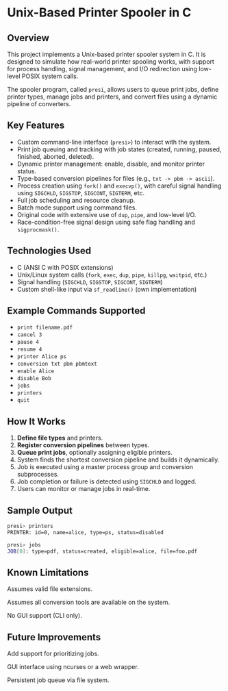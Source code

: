 # Unix-Based Printer Spooler in C

## Overview

This project implements a Unix-based printer spooler system in C. It is designed to simulate how real-world printer spooling works, with support for process handling, signal management, and I/O redirection using low-level POSIX system calls.

The spooler program, called `presi`, allows users to queue print jobs, define printer types, manage jobs and printers, and convert files using a dynamic pipeline of converters.

## Key Features

- Custom command-line interface (`presi>`) to interact with the system.
- Print job queuing and tracking with job states (created, running, paused, finished, aborted, deleted).
- Dynamic printer management: enable, disable, and monitor printer status.
- Type-based conversion pipelines for files (e.g., `txt -> pbm -> ascii`).
- Process creation using `fork()` and `execvp()`, with careful signal handling using `SIGCHLD`, `SIGSTOP`, `SIGCONT`, `SIGTERM`, etc.
- Full job scheduling and resource cleanup.
- Batch mode support using command files.
- Original code with extensive use of `dup`, `pipe`, and low-level I/O.
- Race-condition-free signal design using safe flag handling and `sigprocmask()`.

## Technologies Used

- C (ANSI C with POSIX extensions)
- Unix/Linux system calls (`fork`, `exec`, `dup`, `pipe`, `killpg`, `waitpid`, etc.)
- Signal handling (`SIGCHLD`, `SIGSTOP`, `SIGCONT`, `SIGTERM`)
- Custom shell-like input via `sf_readline()` (own implementation)

## Example Commands Supported

- `print filename.pdf`
- `cancel 3`
- `pause 4`
- `resume 4`
- `printer Alice ps`
- `conversion txt pbm pbmtext`
- `enable Alice`
- `disable Bob`
- `jobs`
- `printers`
- `quit`


## How It Works

1. **Define file types** and printers.
2. **Register conversion pipelines** between types.
3. **Queue print jobs**, optionally assigning eligible printers.
4. System finds the shortest conversion pipeline and builds it dynamically.
5. Job is executed using a master process group and conversion subprocesses.
6. Job completion or failure is detected using `SIGCHLD` and logged.
7. Users can monitor or manage jobs in real-time.

## Sample Output

```bash
presi> printers
PRINTER: id=0, name=alice, type=ps, status=disabled

presi> jobs
JOB[0]: type=pdf, status=created, eligible=alice, file=foo.pdf
```
## Known Limitations
Assumes valid file extensions.

Assumes all conversion tools are available on the system.

No GUI support (CLI only).

## Future Improvements
Add support for prioritizing jobs.

GUI interface using ncurses or a web wrapper.

Persistent job queue via file system.
